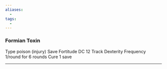 ```yaml
---
aliases:
  - 
tags:
  - 
---
```



### Formian Toxin
Type poison (injury) 
Save Fortitude DC 12
Track Dexterity 
Frequency 1/round for 6 rounds
Cure 1 save

---